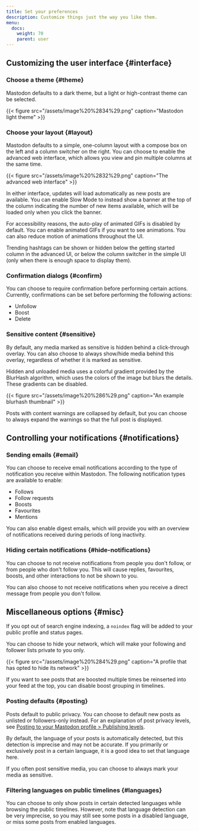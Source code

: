 ```yaml
---
title: Set your preferences
description: Customize things just the way you like them.
menu:
  docs:
    weight: 70
    parent: user
---
```


## Customizing the user interface {#interface}

### Choose a theme {#theme}

Mastodon defaults to a dark theme, but a light or high-contrast theme can be selected.

{{< figure src="/assets/image%20%2834%29.png" caption="Mastodon light theme" >}}

### Choose your layout {#layout}

Mastodon defaults to a simple, one-column layout with a compose box on the left and a column switcher on the right. You can choose to enable the advanced web interface, which allows you view and pin multiple columns at the same time.

{{< figure src="/assets/image%20%2832%29.png" caption="The advanced web interface" >}}

In either interface, updates will load automatically as new posts are available. You can enable Slow Mode to instead show a banner at the top of the column indicating the number of new items available, which will be loaded only when you click the banner.

For accessibility reasons, the auto-play of animated GIFs is disabled by default. You can enable animated GIFs if you want to see animations. You can also reduce motion of animations throughout the UI.

Trending hashtags can be shown or hidden below the getting started column in the advanced UI, or below the column switcher in the simple UI \(only when there is enough space to display them\).

### Confirmation dialogs {#confirm}

You can choose to require confirmation before performing certain actions. Currently, confirmations can be set before performing the following actions:

* Unfollow
* Boost
* Delete

### Sensitive content {#sensitive}

By default, any media marked as sensitive is hidden behind a click-through overlay. You can also choose to always show/hide media behind this overlay, regardless of whether it is marked as sensitive.

Hidden and unloaded media uses a colorful gradient provided by the BlurHash algorithm, which uses the colors of the image but blurs the details. These gradients can be disabled.

{{< figure src="/assets/image%20%286%29.png" caption="An example blurhash thumbnail" >}}

Posts with content warnings are collapsed by default, but you can choose to always expand the warnings so that the full post is displayed.

## Controlling your notifications {#notifications}

### Sending emails {#email}

You can choose to receive email notifications according to the type of notification you receive within Mastodon. The following notification types are available to enable:

* Follows
* Follow requests
* Boosts
* Favourites
* Mentions

You can also enable digest emails, which will provide you with an overview of notifications received during periods of long inactivity.

### Hiding certain notifications {#hide-notifications}

You can choose to not receive notifications from people you don't follow, or from people who don't follow you. This will cause replies, favourites, boosts, and other interactions to not be shown to you.

You can also choose to not receive notifications when you receive a direct message from people you don't follow.

## Miscellaneous options {#misc}

If you opt out of search engine indexing, a `noindex` flag will be added to your public profile and status pages.

You can choose to hide your network, which will make your following and follower lists private to you only.

{{< figure src="/assets/image%20%284%29.png" caption="A profile that has opted to hide its network" >}}

If you want to see posts that are boosted multiple times be reinserted into your feed at the top, you can disable boost grouping in timelines.

### Posting defaults {#posting}

Posts default to public privacy. You can choose to default new posts as unlisted or followers-only instead. For an explanation of post privacy levels, see [Posting to your Mastodon profile &gt; Publishing levels](../posting#privacy).

By default, the language of your posts is automatically detected, but this detection is imprecise and may not be accurate. If you primarily or exclusively post in a certain language, it is a good idea to set that language here.

If you often post sensitive media, you can choose to always mark your media as sensitive.

### Filtering languages on public timelines {#languages}

You can choose to only show posts in certain detected languages while browsing the public timelines. However, note that language detection can be very imprecise, so you may still see some posts in a disabled language, or miss some posts from enabled languages.

